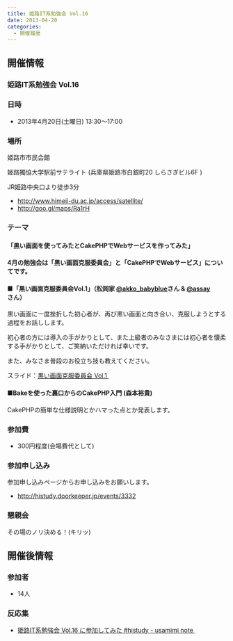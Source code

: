 ```yaml
---
title: 姫路IT系勉強会 Vol.16
date: 2013-04-20
categories:
  - 開催履歴
---
```


開催情報
--------

### 姫路IT系勉強会 Vol.16

### 日時

-   2013年4月20日(土曜日) 13:30～17:00

### 場所

姫路市市民会館

姫路獨協大学駅前サテライト (兵庫県姫路市白銀町20 しらさぎビル6F )

JR姫路中央口より徒歩3分

-   <http://www.himeji-du.ac.jp/access/satellite/>
-   <http://goo.gl/maps/Ra1rH>

### テーマ

#### 「黒い画面を使ってみたとCakePHPでWebサービスを作ってみた」

#### 4月の勉強会は「黒い画面克服委員会」と「CakePHPでWebサービス」についてです。

#### ■「黒い画面克服委員会Vol.1」（松岡家 [@akko\_babyblue](https://twitter.com/akko_babyblue)さん & [@assay](https://twitter.com/assay)さん）

黒い画面に一度挫折した初心者が、再び黒い画面と向き合い、克服しようとする過程をお話しします。

初心者の方には導入の手がかりとして、また上級者のみなさまには初心者を懐柔する手がかりとして、ご笑納いただければ幸いです。

また、みなさま普段のお役立ち技も教えてください。

スライド：[黒い画面克服委員会 Vol.1 ](http://www.slideshare.net/akko_babyblue/kuroigamen)

#### ■Bakeを使った裏口からのCakePHP入門 (森本裕貴)

CakePHPの簡単な仕様説明とかハマった点とか発表します。

### 参加費

-   300円程度(会場費代として)

### 参加申し込み

参加申し込みページからお申し込みをお願いします。

-   <http://histudy.doorkeeper.jp/events/3332>

### 懇親会

その場のノリ決める！(キリッ)

開催後情報
----------

### 参加者

-   14人

### 反応集

-   [姫路IT系勉強会 Vol.16 に参加してみた \#histudy - usamimi note ](http://izumin.hateblo.jp/entry/2013/04/21/001122)
